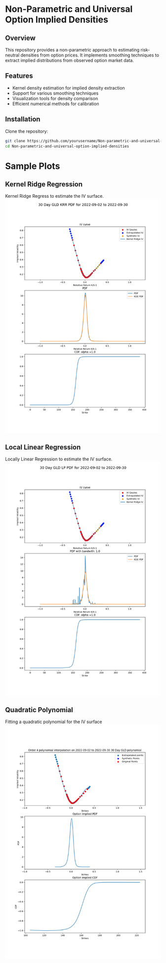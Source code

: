 # Non-Parametric and Universal Option Implied Densities

## Overview
This repository provides a non-parametric approach to estimating risk-neutral densities from option prices. It implements smoothing techniques to extract implied distributions from observed option market data.

## Features
- Kernel density estimation for implied density extraction
- Support for various smoothing techniques
- Visualization tools for density comparison
- Efficient numerical methods for calibration

## Installation
Clone the repository:

```bash
git clone https://github.com/yourusername/Non-parametric-and-universal-option-implied-densities.git
cd Non-parametric-and-universal-option-implied-densities
```


# Sample Plots

## Kernel Ridge Regression
Kernel Ridge Regress to estimate the IV surface.
<img width="720" alt="Local Linear Regression" src="Images/GLD KRR.png" />

## Local Linear Regression
Locally Linear Regression to estimate the IV surface.
<img width="720" alt="Local Linear Regression" src="Images/Local Linear GLD.png" />

## Quadratic Polynomial
Fitting a quadratic polynomial for the IV surface
<img width="720" alt="Local Linear Regression" src="Images/Quadratic GLD.png" />


